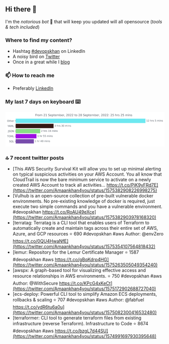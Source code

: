 <!--- [![Hits](https://hits.seeyoufarm.com/api/count/incr/badge.svg?url=https%3A%2F%2Fgithub.com%2Fakhan4u%2Fhit-counter&count_bg=%2379C83D&title_bg=%23555555&icon=&icon_color=%23E7E7E7&title=visits&edge_flat=false)](https://hits.seeyoufarm.com) --->

## Hi there 👋

I'm the _notorious bot_ 🤣 that will keep you updated will all opensource (_tools & tech included_) 

### Where to find my content?

* Hashtag [#devopskhan](https://www.linkedin.com/feed/hashtag/devopskhan) on LinkedIn
* A noisy bird on [Twitter](https://twitter.com/Amaankhan4you)
* Once in a great while I [blog](https://linuxparrot.com) 


### 📫 **How to reach me**

* Preferably [LinkedIn](https://www.linkedin.com/in/amaan-khan-linux-ninja)

### My last 7 days on keyboard ⌨️

<img src="https://github.com/akhan4u/akhan4u/blob/main/images/stat.svg" alt="Amaan's Wakatime Activity!"/>

### 🔝 7 recent twitter posts
<!-- DEVDOJO:START -->
- [This AWS Security Survival Kit will allow you to set up minimal alerting on typical suspicious activities on your AWS Account. You all know that CloudTrail is now the bare minimum service to activate on a newly created AWS Account to track all activities… https://t.co/PiK9yFRd7E](https://twitter.com/Amaankhan4you/status/1575382908226998275)
- [Vulhub is an open-source collection of pre-built vulnerable docker environments. No pre-existing knowledge of docker is required, just execute two simple commands and you have a vulnerable environment. #devopskhan https://t.co/RoAU49eXce](https://twitter.com/Amaankhan4you/status/1575382903978168320)
- [terratag: Terratag is a CLI tool that enables users of Terraform to automatically create and maintain tags across their entire set of AWS, Azure, and GCP resources
⭐️ 690
#devopskhan #aws
Author: @envZero
https://t.co/0QU4HwaNfE](https://twitter.com/Amaankhan4you/status/1575354107564818432)
- [lemur: Repository for the Lemur Certificate Manager
⭐️ 1587
#devopskhan #aws
https://t.co/gBqKdrp4HG](https://twitter.com/Amaankhan4you/status/1575263505049354240)
- [awspx: A graph-based tool for visualizing effective access and resource relationships in AWS environments.
⭐️ 750
#devopskhan #aws
Author: @WithSecure
https://t.co/KPcG4xKeCt](https://twitter.com/Amaankhan4you/status/1575172902688727040)
- [ecs-deploy: Powerful CLI tool to simplify Amazon ECS deployments, rollbacks &amp; scaling
⭐️ 707
#devopskhan #aws
Author: @fabfuel
https://t.co/ydR6tu6a0u](https://twitter.com/Amaankhan4you/status/1575082300416532480)
- [terraformer: CLI tool to generate terraform files from existing infrastructure &lpar;reverse Terraform&rpar;. Infrastructure to Code
⭐️ 8674
#devopskhan #aws
https://t.co/bzgL7d44SU](https://twitter.com/Amaankhan4you/status/1574991697930395648)
<!-- DEVDOJO:END -->

<!-- ![Amaan's GitHub stats](https://github-readme-stats.vercel.app/api?username=akhan4u&count_private=true&show_icons=true&hide=contribs) -->
